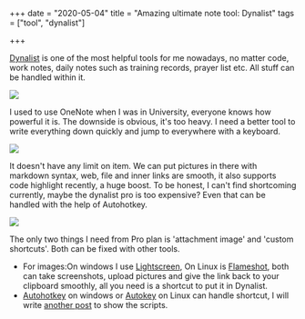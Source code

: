 +++ 
date = "2020-05-04"
title = "Amazing ultimate note tool: Dynalist"
tags = ["tool", "dynalist"]

+++

[Dynalist](https://dynalist.io/invite/oJtu7A) is one of the most helpful tools for me nowadays, no matter code, work notes, daily notes such as training records, prayer list etc. All stuff can be handled within it.

![](https://i.imgur.com/XH472FR.png)

I used to use OneNote when I was in University, everyone knows how powerful it is. The downside is obvious, it's too heavy. I need a better tool to write everything down quickly and jump to everywhere with a keyboard.

![](https://i.imgur.com/t5AMFnK.png)

It doesn't have any limit on item. We can put pictures in there with markdown syntax, web, file and inner links are smooth, it also supports code highlight recently, a huge boost. To be honest, I can't find shortcoming currently, maybe the dynalist pro is too expensive? Even that can be handled with the help of Autohotkey.

![](https://i.imgur.com/pRhtcME.png)

The only two things I need from Pro plan is 'attachment image' and 'custom shortcuts'. Both can be fixed with other tools. 

- For images:On windows I use [Lightscreen](https://lightscreen.com.ar/), On Linux is [Flameshot](https://flameshot.js.org/#/), both can take screenshots, upload pictures and give the link back to your clipboard smoothly, all you need is a shortcut to put it in Dynalist. 
- [Autohotkey](https://www.autohotkey.com/) on windows or  [Autokey](https://github.com/autokey/autokey) on Linux can handle shortcut, I will write [another post](https://yanjiyu.com/dev/autohotkey) to show the scripts.